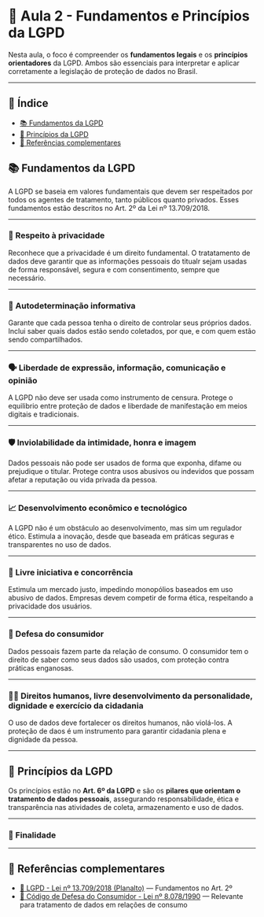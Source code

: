 # 📘 Aula 2 - Fundamentos e Princípios da LGPD

Nesta aula, o foco é compreender os **fundamentos legais** e os **princípios orientadores** da LGPD. Ambos são essenciais para interpretar e aplicar corretamente a legislação de proteção de dados no Brasil.

---

## 📌 Índice

- [📚 Fundamentos da LGPD](#-fundamentos-da-lgpd)
- [🧱 Princípios da LGPD](#🧱-princípios-da-lgpd)
- [📎 Referências complementares](#📎-referências-complementares)

## 📚 Fundamentos da LGPD

A LGPD se baseia em valores fundamentais que devem ser respeitados por todos os agentes de tratamento, tanto públicos quanto privados. Esses fundamentos estão descritos no Art. 2º da Lei nº 13.709/2018.

---

### 🔐 Respeito à privacidade
Reconhece que a privacidade é um direito fundamental.
O tratatamento de dados deve garantir que as informações pessoais do titualr sejam usadas de forma responsável, segura e com consentimento, sempre que necessário.

---

### 👤 Autodeterminação informativa
Garante que cada pessoa tenha o direito de controlar seus próprios dados. 
Inclui saber quais dados estão sendo coletados, por que, e com quem estão sendo compartilhados.

---

### 🗣️ Liberdade de expressão, informação, comunicação e opinião
A LGPD não deve ser usada como instrumento de censura. 
Protege o equilibrio entre proteção de dados e liberdade de manifestação em meios digitais e tradicionais.

---

### 🛡️ Inviolabilidade da intimidade, honra e imagem
Dados pessoais não pode ser usados de forma que exponha, difame ou prejudique o titular. 
Protege contra usos abusivos ou indevidos que possam afetar a reputação ou vida privada da pessoa. 

---

### 📈 Desenvolvimento econômico e tecnológico
A LGPD não é um obstáculo ao desenvolvimento, mas sim um regulador ético.
Estimula a inovação, desde que baseada em práticas seguras e transparentes no uso de dados. 

---

### 🏢 Livre iniciativa e concorrência
Estimula um mercado justo, impedindo monopólios baseados em uso abusivo de dados. 
Empresas devem competir de forma ética, respeitando a privacidade dos usuários.

---

### 🛒 Defesa do consumidor
Dados pessoais fazem parte da relação de consumo.
O consumidor tem o direito de saber como seus dados são usados, com proteção contra práticas enganosas. 

---

### 🧑‍⚖️ Direitos humanos, livre desenvolvimento da personalidade, dignidade e exercício da cidadania
O uso de dados deve fortalecer os direitos humanos, não violá-los. 
A proteção de daos é um instrumento para garantir cidadania plena e dignidade da pessoa. 

---

## 🧱 Princípios da LGPD

Os princípios estão no **Art. 6º da LGPD** e são os **pilares que orientam o tratamento de dados pessoais**, assegurando responsabilidade, ética e transparência nas atividades de coleta, armazenamento e uso de dados.

---

### 🎯 Finalidade  

---

## 📎 Referências complementares

- [📄 LGPD - Lei nº 13.709/2018 (Planalto)](https://www.planalto.gov.br/ccivil_03/_ato2015-2018/2018/lei/l13709.htm) — Fundamentos no Art. 2º  
- [📘 Código de Defesa do Consumidor - Lei nº 8.078/1990](https://www.planalto.gov.br/ccivil_03/leis/l8078.htm) — Relevante para tratamento de dados em relações de consumo


